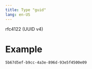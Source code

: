 ```yaml
---
title: Type "guid"
lang: en-US
---
```


rfc4122 (UUID v4)

Example
=======

```text
5b67d5ef-b9cc-4a3e-896d-93e5f4500e09
```
